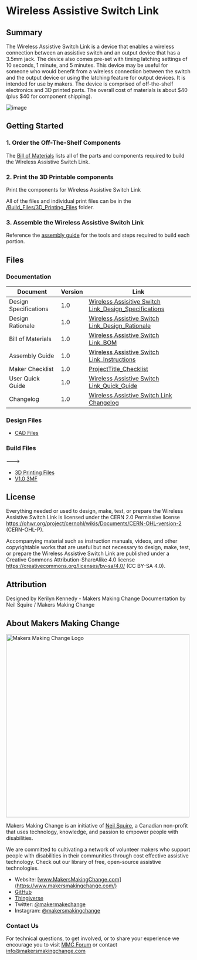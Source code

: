 
 
 # Wireless Assistive Switch Link

## Summary

The Wireless Assistive Switch Link is a device that enables a wireless connection between an assistive switch and an output device that has a 3.5mm jack. The device also comes pre-set with timing latching settings of 10 seconds, 1 minute, and 5 minutes. This device may be useful for someone who would benefit from a wireless connection between the switch and the output device or using the latching feature for output devices.  It is intended for use by makers. The device is  comprised of off-the-shelf electronics and 3D printed parts. The overall cost of materials is about $40 (plus $40 for component shipping).

 ![image](https://user-images.githubusercontent.com/98916090/186475599-1a154bf3-6aa2-4ce5-b240-995e96e73b4e.png)


<!--- 
## More info at
 - [Makers Making Change Forum Thread](TBD) 
 - [Makers Making Change Project Page](https://makersmakingchange.com/?post_type=project&p=15716&preview=true)
 --->


## Getting Started
<!--- 
Include an overall idea of what major steps are required to build the device.
 --->

### 1. Order the Off-The-Shelf Components
The [Bill of Materials](/Documentation/Wireless_Assistive_Switch_Link_BOM_v1.0.xlsx) lists all of the parts and components required to build the Wireless Assistive Switch Link. 

### 2. Print the 3D Printable components
Print the components for Wireless Assistive Switch Link

All of the files and individual print files can be in the [/Build_Files/3D_Printing_Files](/Build_Files/3D_Printing/) folder.

### 3. Assemble the Wireless Assistive Switch Link
Reference the [assembly guide](/Documentation/Wireless_Assistive_Switch_Link_Assembly_Guide_v1.0.pdf) for the tools and steps required to build each portion.

## Files
<!---
FILES
This section includes all the information and files required to build and modify the device, including documentation, design files, and build files. 
--->

### Documentation
<!---
DOCUMENTATION

--->
| Document | Version | Link |
|----------|---------|------|
| Design Specifications| 1.0 | [Wireless Assisitive Switch Link_Design_Specifications](/Documentation/ProjectTitle_Design_Rationale_v0.1.pdf) |
| Design Rationale     | 1.0 | [Wireless Assistive Switch Link_Design_Rationale](/Documentation/ProjectTitle_Design_Rationale_v0.1.pdf) |
| Bill of Materials    | 1.0 | [Wireless Assistive Switch Link_BOM](/Documentation/ProjectTitle_BOM_v0.1.xlsx) |
| Assembly Guide       | 1.0 | [Wireless Assistive Switch Link_Instructions](/Documentation/ProjectTitle_Assembly_Guide_v0.1.pdf) |
| Maker Checklist      | 1.0 | [ProjectTitle_Checklist](/Documentation/ProjectTitle_Maker_Checklist_v0.1.pdf) |
| User Quick Guide          | 1.0 | [Wireless Assistive Switch Link_Quick_Guide](/Documentation/ProjectTitle_Quick_Guide_v0.1.pdf)           |
| Changelog            | 1.0 | [Wireless Assistive Switch Link Changelog](/Documentation/ProjectTitle_Changelog_v0.1.pdf)               |

### Design Files
<!---
DESIGN FILES
If possible, include a copy of original design files to facilitate easy editing and customization.
--->
 - [CAD Files](/Design_Files/CAD)

### Build Files

--->
 - [3D Printing Files](/Build_Files/3D_Printing)
 - [V1.0 3MF](/Build_Files/3D_Printing/ProductTitle_v1.0.3mf)

## License
<!---
LICENSE
Choose an appropriate license. We recommend an open-source hardware compatible license.
--->
Everything needed or used to design, make, test, or prepare the Wireless Assistive Switch Link is licensed under the CERN 2.0 Permissive license <https://ohwr.org/project/cernohl/wikis/Documents/CERN-OHL-version-2> (CERN-OHL-P).

Accompanying material such as instruction manuals, videos, and other copyrightable works that are useful but not necessary to design, make, test, or prepare the Wireless Assistive Switch Link are published under a Creative Commons Attribution-ShareAlike 4.0 license <https://creativecommons.org/licenses/by-sa/4.0/> (CC BY-SA 4.0).

## Attribution
Designed by Kerilyn Kennedy - Makers Making Change
Documentation by Neil Squire / Makers Making Change


## About Makers Making Change
<img src="https://www.makersmakingchange.com/wp-content/uploads/logo/mmc_logo.svg" width="500" alt="Makers Making Change Logo">

Makers Making Change is an initiative of [Neil Squire](https://www.neilsquire.ca/), a Canadian non-profit that uses technology, knowledge, and passion to empower people with disabilities.

We are committed to cultivating a network of volunteer makers who support people with disabilities in their communities through cost effective assistive technology. Check out our library of free, open-source assistive technologies.

 - Website: [www.MakersMakingChange.com](https://www.makersmakingchange.com/)
 - [GitHub](https://github.com/makersmakingchange)
 - [Thingiverse](https://www.thingiverse.com/makersmakingchange/about)
 - Twitter: [@makermakechange](https://twitter.com/makermakechange)
 - Instagram: [@makersmakingchange](https://www.instagram.com/makersmakingchange)

### Contact Us
For technical questions, to get involved, or to share your experience we encourage you to visit [MMC Forum](https://forum.makersmakingchange.com) or contact info@makersmakingchange.com
